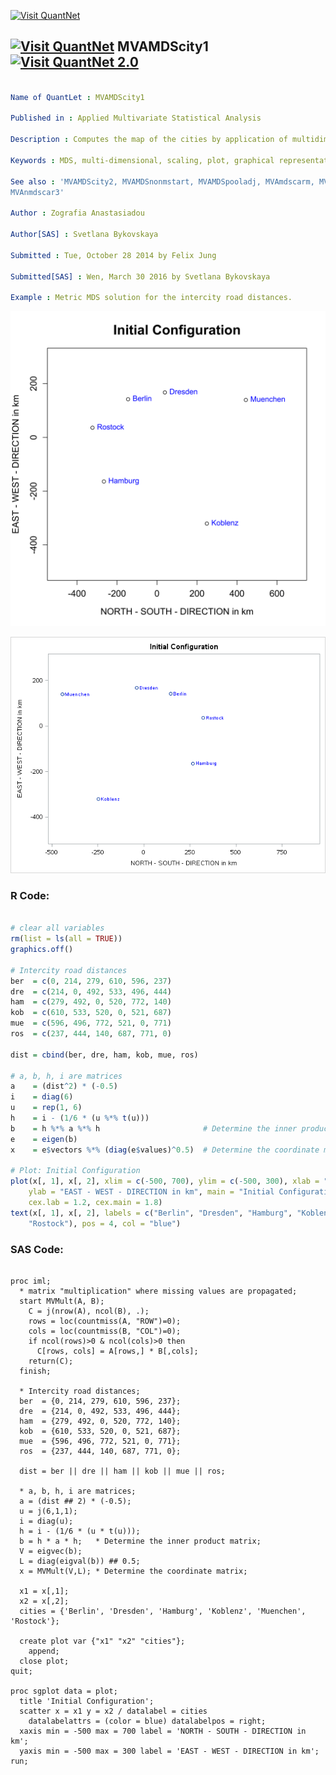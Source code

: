 
[<img src="https://github.com/QuantLet/Styleguide-and-FAQ/blob/master/pictures/banner.png" width="888" alt="Visit QuantNet">](http://quantlet.de/)

## [<img src="https://github.com/QuantLet/Styleguide-and-FAQ/blob/master/pictures/qloqo.png" alt="Visit QuantNet">](http://quantlet.de/) **MVAMDScity1** [<img src="https://github.com/QuantLet/Styleguide-and-FAQ/blob/master/pictures/QN2.png" width="60" alt="Visit QuantNet 2.0">](http://quantlet.de/)

```yaml

Name of QuantLet : MVAMDScity1

Published in : Applied Multivariate Statistical Analysis

Description : Computes the map of the cities by application of multidimensional scaling.

Keywords : MDS, multi-dimensional, scaling, plot, graphical representation, sas

See also : 'MVAMDScity2, MVAMDSnonmstart, MVAMDSpooladj, MVAmdscarm, MVAnmdscar1, MVAnmdscar2,
MVAnmdscar3'

Author : Zografia Anastasiadou

Author[SAS] : Svetlana Bykovskaya

Submitted : Tue, October 28 2014 by Felix Jung

Submitted[SAS] : Wen, March 30 2016 by Svetlana Bykovskaya

Example : Metric MDS solution for the intercity road distances.

```

![Picture1](MVAMDScity1.png)

![Picture2](MVAMDScity1_sas.png)


### R Code:
```r

# clear all variables
rm(list = ls(all = TRUE))
graphics.off()

# Intercity road distances
ber  = c(0, 214, 279, 610, 596, 237)
dre  = c(214, 0, 492, 533, 496, 444)
ham  = c(279, 492, 0, 520, 772, 140)
kob  = c(610, 533, 520, 0, 521, 687)
mue  = c(596, 496, 772, 521, 0, 771)
ros  = c(237, 444, 140, 687, 771, 0)

dist = cbind(ber, dre, ham, kob, mue, ros)

# a, b, h, i are matrices
a    = (dist^2) * (-0.5)
i    = diag(6)
u    = rep(1, 6)
h    = i - (1/6 * (u %*% t(u)))
b    = h %*% a %*% h                       # Determine the inner product matrix
e    = eigen(b)
x    = e$vectors %*% (diag(e$values)^0.5)  # Determine the coordinate matrix

# Plot: Initial Configuration
plot(x[, 1], x[, 2], xlim = c(-500, 700), ylim = c(-500, 300), xlab = "NORTH - SOUTH - DIRECTION in km", 
    ylab = "EAST - WEST - DIRECTION in km", main = "Initial Configuration", cex.axis = 1.2, 
    cex.lab = 1.2, cex.main = 1.8)
text(x[, 1], x[, 2], labels = c("Berlin", "Dresden", "Hamburg", "Koblenz", "Muenchen", 
    "Rostock"), pos = 4, col = "blue") 

```

### SAS Code:
```sas

proc iml;
  * matrix "multiplication" where missing values are propagated;
  start MVMult(A, B);
    C = j(nrow(A), ncol(B), .);
    rows = loc(countmiss(A, "ROW")=0);
    cols = loc(countmiss(B, "COL")=0);
    if ncol(rows)>0 & ncol(cols)>0 then
      C[rows, cols] = A[rows,] * B[,cols];
    return(C);
  finish;

  * Intercity road distances;
  ber  = {0, 214, 279, 610, 596, 237};
  dre  = {214, 0, 492, 533, 496, 444};
  ham  = {279, 492, 0, 520, 772, 140};
  kob  = {610, 533, 520, 0, 521, 687};
  mue  = {596, 496, 772, 521, 0, 771};
  ros  = {237, 444, 140, 687, 771, 0};
  
  dist = ber || dre || ham || kob || mue || ros;
  
  * a, b, h, i are matrices;
  a = (dist ## 2) * (-0.5);
  u = j(6,1,1);
  i = diag(u);
  h = i - (1/6 * (u * t(u)));
  b = h * a * h;   * Determine the inner product matrix;
  V = eigvec(b);
  L = diag(eigval(b)) ## 0.5;
  x = MVMult(V,L); * Determine the coordinate matrix;
  
  x1 = x[,1];
  x2 = x[,2];
  cities = {'Berlin', 'Dresden', 'Hamburg', 'Koblenz', 'Muenchen', 'Rostock'};
  
  create plot var {"x1" "x2" "cities"};
    append;
  close plot;
quit;

proc sgplot data = plot;
  title 'Initial Configuration';
  scatter x = x1 y = x2 / datalabel = cities
    datalabelattrs = (color = blue) datalabelpos = right;
  xaxis min = -500 max = 700 label = 'NORTH - SOUTH - DIRECTION in km';
  yaxis min = -500 max = 300 label = 'EAST - WEST - DIRECTION in km';
run;




```
